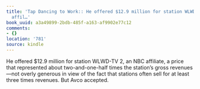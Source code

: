 ```yaml
---
title: 'Tap Dancing to Work:: He offered $12.9 million for station WLWD-TV 2, an NBC
  affil…'
book_uuid: a3a49899-2bdb-485f-a163-af9902e77c12
comments:
- {}
location: '781'
source: kindle
---
```


He offered $12.9 million for station WLWD-TV 2, an NBC affiliate, a price that represented about two-and-one-half times the station’s gross revenues—not overly generous in view of the fact that stations often sell for at least three times revenues. But Avco accepted.